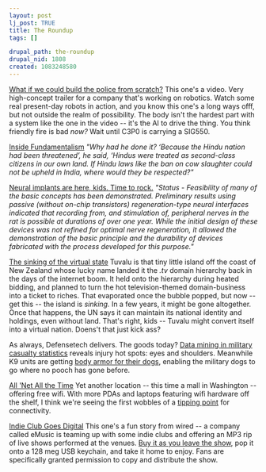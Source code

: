 ```yaml
--- 
layout: post
lj_post: TRUE
title: The Roundup
tags: []

drupal_path: the-roundup
drupal_nid: 1808
created: 1083248580
---
```

<a href="http://www.theembassyvfx.com/tetra_w_movie.html" target="_blank">What if we could build the police from scratch?</a>
This one's a video. Very high-concept trailer for a company that's working on robotics. Watch some real present-day robots in action, and you know this one's a long ways offf, but not outside the realm of possibility. The body isn't the hardest part with a system like the one in the video -- it's the AI to drive the thing. You think friendly fire is bad <i>now?</i> Wait until C3P0 is carrying a SIG550.

<a href="http://www.abc.net.au/rn/relig/spirit/stories/s1091177.htm" target="_blank">Inside Fundamentalism</a>
<i>"Why had he done it? ‘Because the Hindu nation had been threatened’, he said, ‘Hindus were treated as second-class citizens in our own land. If Hindu laws like the ban on cow slaughter could not be upheld in India, where would they be respected?"</i>

<a href="http://guide.stanford.edu/Publications/dev4.html" target="_blank">Neural implants are here, kids. Time to rock.</a>
<i>"Status - Feasibility of many of the basic concepts has been demonstrated. Preliminary results using passive (without on-chip transistors) regeneration-type neural interfaces indicated that recording from, and stimulation of, peripheral nerves in the rat is possible at durations of over one year. While the initial design of these devices was not refined for optimal nerve regeneration, it allowed the demonstration of the basic principle and the durability of devices fabricated with the process developed for this purpose."</i>

<a href="http://www.usatoday.com/tech/columnist/kevinmaney/2004-04-27-tuvalu_x.htm" target="_blank">The sinking of the virtual state</a>
Tuvalu is that tiny little island off the coast of New Zealand whose lucky name landed it the <i>.tv</i> domain hierarchy back in the days of the internet boom. It held onto the hierarchy during heated bidding, and planned to turn the hot television-themed domain-business into a ticket to riches. That evaporated once the bubble popped, but now -- get this -- the island is <i>sinking.</i> In a few years, it might be gone altogether. Once that happens, the UN says it can maintain its national identity and holdings, even without land. That's right, kids -- Tuvalu might convert itself into a virtual nation. Doens't that just kick ass?

As always, Defensetech delivers.
The goods today? <a href="http://www.csmonitor.com/2004/0428/p06s01-woiq.html" target="_blank">Data mining in military casualty statistics</a> reveals injury hot spots: eyes and shoulders. Meanwhile K9 units are getting <a href="http://www.usmc.mil/marinelink/mcn2000.nsf/0/E1A9C31A9AABAEAA85256E220049C4EA?opendocument" target="_blank">body armor for their dogs</a>, enabling the military dogs to go where no pooch has gone before.

<a href="http://www.cnn.com/2004/TECH/04/28/tech.wifi.reut/index.html" target="_blank">All 'Net All the Time</a>
Yet another location -- this time a mall in Washington -- offering free wifi. With more PDAs and laptops featuring wifi hardware off the shelf, I think we're seeing the first wobbles of a <a href="http://www.gladwell.com/books.html" target="_blank">tipping point</a> for connectivity.

<a href="http://www.wired.com/news/digiwood/0,1412,63273,00.html?tw=wn_tophead_5" target="_blank">Indie Club Goes Digital</a>
This one's a fun story from wired -- a company called eMusic is teaming up with some indie clubs and offering an MP3 rip of live shows performed at the venues. <a href="http://www.thestate.com/mld/thestate/business/8545143.htm" target="_blank">Buy it as you leave the show</a>, pop it onto a 128 meg USB keychain, and take it home to enjoy. Fans are specifically granted permission to copy and distribute the show.
